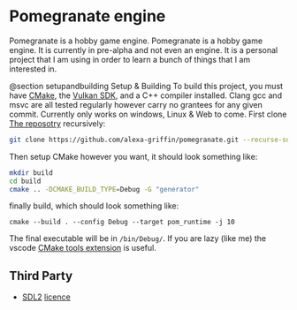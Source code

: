 # Pomegranate engine

Pomegranate is a hobby game engine.
Pomegranate is a hobby game engine. It is currently in pre-alpha and not even an engine. It is a
personal project that I am using in order to learn a bunch of things that I am interested in.

@section setupandbuilding Setup & Building
To build this project, you must have [CMake](https://cmake.org/), the 
[Vulkan SDK](https://www.lunarg.com/vulkan-sdk/), and a C++ compiler installed. Clang gcc and msvc are all tested 
regularly however carry no grantees for any given commit. Currently only works on windows, Linux & Web to come.
First clone [The reposotry](https://Pgithub.com/alexa-griffin/pomegranate/) recursively:
```sh
git clone https://github.com/alexa-griffin/pomegranate.git --recurse-submodules
```
Then setup CMake however you want, it should look something like:
```sh
mkdir build
cd build
cmake .. -DCMAKE_BUILD_TYPE=Debug -G "generator"
```
finally build, which should look something like:
```
cmake --build . --config Debug --target pom_runtime -j 10
```
The final executable will be in `/bin/Debug/`.
If you are lazy (like me) the vscode 
[CMake tools extension](https://marketplace.visualstudio.com/items?itemName=ms-vscode.cmake-tools) is useful.


## Third Party
- [SDL2](https://www.libsdl.org/) [licence](https://www.libsdl.org/license.php)